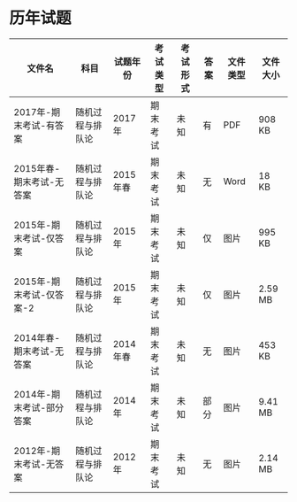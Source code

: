 # 历年试题

文件名|科目|试题年份|考试类型|考试形式|答案|文件类型|文件大小
---|---|---|---|---|---|---|---
2017年-期末考试-有答案|随机过程与排队论|2017年|期末考试|未知|有|PDF|908 KB
2015年春-期末考试-无答案|随机过程与排队论|2015年春|期末考试|未知|无|Word|18 KB
2015年-期末考试-仅答案|随机过程与排队论|2015年|期末考试|未知|仅|图片|995 KB
2015年-期末考试-仅答案-2|随机过程与排队论|2015年|期末考试|未知|仅|图片|2.59 MB
2014年春-期末考试-无答案|随机过程与排队论|2014年春|期末考试|未知|无|图片|453 KB
2014年-期末考试-部分答案|随机过程与排队论|2014年|期末考试|未知|部分|图片|9.41 MB
2012年-期末考试-无答案|随机过程与排队论|2012年|期末考试|未知|无|图片|2.14 MB

